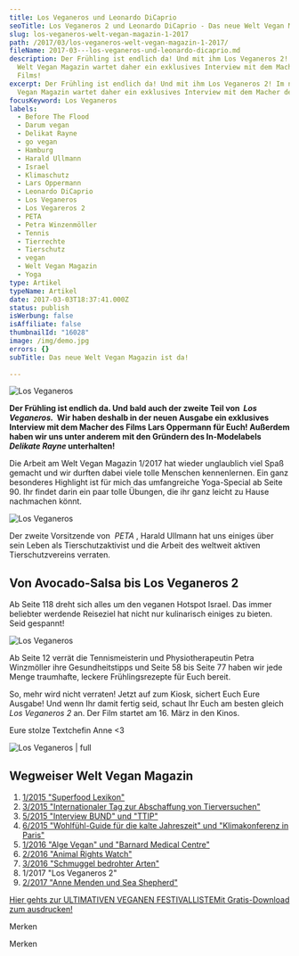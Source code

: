 ```yaml
---
title: Los Veganeros und Leonardo DiCaprio
seoTitle: Los Veganeros 2 und Leonardo DiCaprio - Das neue Welt Vegan Magazin ist da!
slug: los-veganeros-welt-vegan-magazin-1-2017
path: /2017/03/los-veganeros-welt-vegan-magazin-1-2017/
fileName: 2017-03---los-veganeros-und-leonardo-dicaprio.md
description: Der Frühling ist endlich da! Und mit ihm Los Veganeros 2! Im neuen
  Welt Vegan Magazin wartet daher ein exklusives Interview mit dem Macher des
  Films!
excerpt: Der Frühling ist endlich da! Und mit ihm Los Veganeros 2! Im neuen Welt
  Vegan Magazin wartet daher ein exklusives Interview mit dem Macher des Films!
focusKeyword: Los Veganeros
labels:
  - Before The Flood
  - Darum vegan
  - Delikat Rayne
  - go vegan
  - Hamburg
  - Harald Ullmann
  - Israel
  - Klimaschutz
  - Lars Oppermann
  - Leonardo DiCaprio
  - Los Veganeros
  - Los Vegareros 2
  - PETA
  - Petra Winzenmöller
  - Tennis
  - Tierrechte
  - Tierschutz
  - vegan
  - Welt Vegan Magazin
  - Yoga
type: Artikel
typeName: Artikel
date: 2017-03-03T18:37:41.000Z
status: publish
isWerbung: false
isAffiliate: false
thumbnailId: "16028"
image: /img/demo.jpg
errors: {}
subTitle: Das neue Welt Vegan Magazin ist da!
  
---
```


![Los Veganeros](http://cardamonchai.com/wp-content/uploads/2017/03/33072363362_5d21a8c88a_z-640x427.jpg)

**Der Frühling ist endlich da. Und bald auch der zweite Teil von  _Los
Veganeros._  Wir haben deshalb in der neuen Ausgabe ein exklusives Interview mit
dem Macher des Films Lars Oppermann für Euch! Außerdem haben wir uns unter
anderem mit den Gründern des In-Modelabels  _Delikate Rayne_ unterhalten!**

Die Arbeit am Welt Vegan Magazin 1/2017 hat wieder unglaublich viel Spaß gemacht
und wir durften dabei viele tolle Menschen kennenlernen. Ein ganz besonderes
Highlight ist für mich das umfangreiche Yoga-Special ab Seite 90. Ihr findet
darin ein paar tolle Übungen, die ihr ganz leicht zu Hause nachmachen könnt.

![Los Veganeros](http://cardamonchai.com/wp-content/uploads/2017/03/33100602271_24708fe69b_z-640x427.jpg)

Der zweite Vorsitzende von  _PETA_ , Harald Ullmann hat uns einiges über sein
Leben als Tierschutzaktivist und die Arbeit des weltweit aktiven
Tierschutzvereins verraten.

## Von Avocado-Salsa bis Los Veganeros 2

Ab Seite 118 dreht sich alles um den veganen Hotspot Israel. Das immer beliebter
werdende Reiseziel hat nicht nur kulinarisch einiges zu bieten. Seid gespannt!

![Los Veganeros](http://cardamonchai.com/wp-content/uploads/2017/03/33072366172_a79af19fff_z-640x427.jpg)

Ab Seite 12 verrät die Tennismeisterin und Physiotherapeutin Petra Winzmöller
ihre Gesundheitstipps und Seite 58 bis Seite 77 haben wir jede Menge traumhafte,
leckere Frühlingsrezepte für Euch bereit.

So, mehr wird nicht verraten! Jetzt auf zum Kiosk, sichert Euch Eure Ausgabe!
Und wenn Ihr damit fertig seid, schaut Ihr Euch am besten gleich  _Los Veganeros
2_ an. Der Film startet am 16. März in den Kinos.

Eure stolze Textchefin Anne &lt;3

![Los Veganeros | full](http://cardamonchai.com/wp-content/uploads/2017/03/33228877995_c1f0eac3cf_z.jpg)

## Wegweiser Welt Vegan Magazin

1.  [1/2015 "Superfood Lexikon"](/2015/04/mein-erster-artikel-im-welt-vegan-magazin/)
1.  [3/2015 "Internationaler Tag zur Abschaffung von Tierversuchen"](/2015/05/das-neue-welt-vegan-magazin-ist-da/)
1.  [5/2015 "Interview BUND" und "TTIP"](/2015/10/die-fuenfte-ausgabe-vom-welt-vegan-magazin-ist-da/)
1.  [6/2015 "Wohlfühl-Guide für die kalte Jahreszeit" und "Klimakonferenz in Paris"](/2015/12/die-sechste-ausgabe-vom-welt-vegan-magazin-ist-da/)
1.  [1/2016 "Alge Vegan" und "Barnard Medical Centre"](/2016/03/welt-vegan-magazin-die-ausgabe-12016-ist-da/)
1.  [2/2016 "Animal Rights Watch"](/2016/08/welt-vegan-magazin-22016/)
1.  [3/2016 "Schmuggel bedrohter Arten"](/2016/09/thomas-d-im-welt-vegan-magazin/)
1.  1/2017 "Los Veganeros 2"
1.  [2/2017 "Anne Menden und Sea Shepherd"](/2017/06/welt-vegan-magazin-2-2017-anne-menden/)

[Hier gehts zur ULTIMATIVEN VEGANEN FESTIVALLISTEMit Gratis-Download zum ausdrucken!](/2015/03/die-ultimative-vegane-festivalliste)

Merken

Merken

  